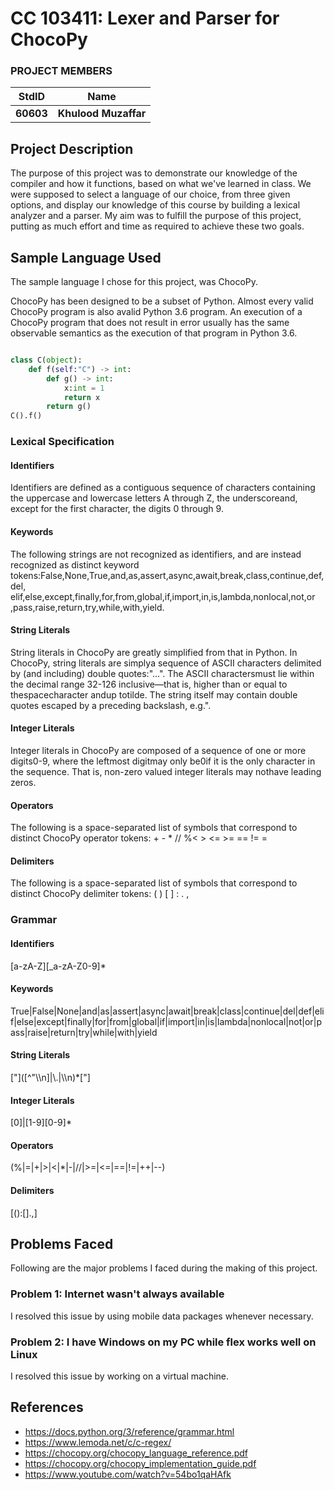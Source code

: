 # CC 103411: Lexer and Parser for ChocoPy #
<!-- Replace XX with your course ID-->
### PROJECT MEMBERS ###
StdID | Name
------------ | -------------
**60603** | **Khulood Muzaffar** <!--this is the group leader in bold-->
<!-- Replace name and student ids with acutally group member names and ids-->
## Project Description ##
The purpose of this project was to demonstrate our knowledge of the compiler and how it functions, based on what we've learned in class. 
We were supposed to select a language of our choice, from three given options, and display our knowledge of this course by building a lexical analyzer and a parser.
My aim was to fulfill the purpose of this project, putting as much effort and time as required to achieve these two goals.

## Sample Language Used ##
The sample language I chose for this project, was ChocoPy.

ChocoPy has been designed to be a subset of Python.  Almost every valid ChocoPy program is also avalid Python 3.6 program.  An execution of a ChocoPy program that does not result in error usually has the same observable semantics as the execution of that program in Python 3.6. 
```Python

class C(object):
	def f(self:"C") -> int:
		def g() -> int:
			x:int = 1
			return x
		return g()
C().f()
```
### Lexical Specification ###
#### Identifiers ####
Identifiers are defined as a contiguous sequence of characters containing the uppercase and lowercase letters A through Z, the underscoreand, except for the first character, the digits 0 through 9.

#### Keywords ####
The following strings are not recognized as identifiers, and are instead recognized as distinct keyword tokens:False,None,True,and,as,assert,async,await,break,class,continue,def,del,
elif,else,except,finally,for,from,global,if,import,in,is,lambda,nonlocal,not,or
,pass,raise,return,try,while,with,yield.

#### String Literals ####
String literals in ChocoPy are greatly simplified from that in Python.  In ChocoPy, string literals are simplya sequence of ASCII characters delimited by (and including) double quotes:"...".  The ASCII charactersmust lie within the decimal range 32-126 inclusive—that is, higher than or equal to thespacecharacter andup totilde.  The string itself may contain double quotes escaped by a preceding backslash, e.g.\".

#### Integer Literals ####
Integer literals in ChocoPy are composed of a sequence of one or more digits0-9, where the leftmost digitmay only be0if it is the only character in the sequence.  That is, non-zero valued integer literals may nothave leading zeros.

#### Operators ####
The following is a space-separated list of symbols that correspond to distinct ChocoPy operator tokens: + - * // %< > <= >= == != = 

#### Delimiters ####
The following is a space-separated list of symbols that correspond to distinct ChocoPy delimiter tokens:
( ) [ ] : . ,

### Grammar ###
#### Identifiers ####
[a-zA-Z][_a-zA-Z0-9]*

#### Keywords ####
True|False|None|and|as|assert|async|await|break|class|continue|del|def|elif|else|except|finally|for|from|global|if|import|in|is|lambda|nonlocal|not|or|pass|raise|return|try|while|with|yield

#### String Literals ####
["]\([^"\\\n]|\\.|\\\n)*["] 

#### Integer Literals ####
[0]|[1-9][0-9]*

#### Operators ####
(\%|\=|\+|\>|\<|\*|\-|\/\/|>=|<=|==|!=|\++|--)

#### Delimiters ####
[():\[\].,]

## Problems Faced ##
Following are the major problems I faced during the making of this project.

### Problem 1: Internet wasn't always available ###
I resolved this issue by using mobile data packages whenever necessary. 

### Problem 2: I have Windows on my PC while flex works well on Linux ###
I resolved this issue by working on a virtual machine. 

## References ##
- https://docs.python.org/3/reference/grammar.html
- https://www.lemoda.net/c/c-regex/
- https://chocopy.org/chocopy_language_reference.pdf
- https://chocopy.org/chocopy_implementation_guide.pdf
- https://www.youtube.com/watch?v=54bo1qaHAfk 


